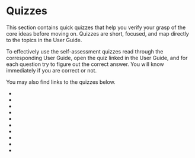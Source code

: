 # Quizzes

This section contains quick quizzes that help you verify your grasp of the core ideas before moving on. 
Quizzes are short, focused, and map directly to the topics in the User Guide.

To effectively use the self-assessment quizzes read through the corresponding User Guide, open the quiz linked in the User Guide,
and for each question try to figure out the correct answer. You will know immediately if you are correct or not.

You may also find links to the quizzes below.

- [](creating-custom-bodies-quiz)
- [](loading-worlds-quiz)
- [](visualizing-worlds-quiz)
- [](world-structure-manipulation-quiz)
- [](semantic-annotations-quiz)
- [](world-state-manipulation-quiz)
- [](regions-quiz)
- [](semantic-annotation-factories-quiz)
- [](persistence-of-annotated-worlds-quiz)
- [](graph-of-convex-sets-quiz)